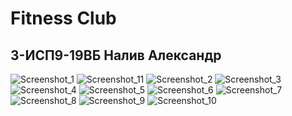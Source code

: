 <h1>Fitness Club</h1>
<h2>3-ИСП9-19ВБ Налив Александр</h2>

![Screenshot_1](https://user-images.githubusercontent.com/118253920/221683248-39bb4e9d-400d-41cb-a347-f6cdc338fbb8.jpg)
![Screenshot_11](https://user-images.githubusercontent.com/118253920/221683278-1f1538fa-b15d-4139-ae05-6ffa5bb00c74.jpg)
![Screenshot_2](https://user-images.githubusercontent.com/118253920/221683281-ccbb5d48-8a06-45e9-b435-cd02e8bff4bb.jpg)
![Screenshot_3](https://user-images.githubusercontent.com/118253920/221683287-97053fd9-d615-4de6-87f3-178b933bcc00.jpg)
![Screenshot_4](https://user-images.githubusercontent.com/118253920/221683294-6e2ce1a0-ce37-4259-b943-feb8cd0664ad.jpg)
![Screenshot_5](https://user-images.githubusercontent.com/118253920/221683297-4bc56d3d-0a62-4776-bc6a-ffd2c61b79b8.jpg)
![Screenshot_6](https://user-images.githubusercontent.com/118253920/221683304-37acb02f-956c-4322-8f62-87984e2afab6.jpg)
![Screenshot_7](https://user-images.githubusercontent.com/118253920/221683307-fc023c02-4a9c-4050-b22f-2d8c9a6d8095.jpg)
![Screenshot_8](https://user-images.githubusercontent.com/118253920/221683313-22239da9-896f-4cdf-aa1e-0e302c9a4309.jpg)
![Screenshot_9](https://user-images.githubusercontent.com/118253920/221683318-0178cb98-5ba7-4e1b-983e-db6d20a972b3.jpg)
![Screenshot_10](https://user-images.githubusercontent.com/118253920/221683323-940cfb69-6b05-4475-8f95-08e1202ec320.jpg)
